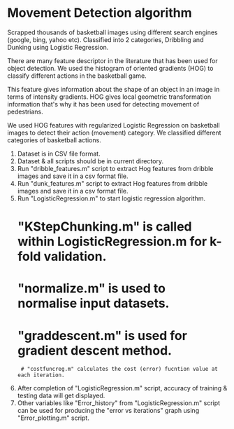 # Movement Detection algorithm

Scrapped thousands of basketball images using different search engines (google, bing, yahoo etc). Classified into 2 categories, Dribbling and Dunking using Logistic Regression.

There are many feature descriptor in the literature that has been used for object detection. We used the histogram of oriented gradients (HOG) to classify different actions in the basketball game. 

This feature gives information about the shape of an object in an image in terms of intensity gradients. HOG gives local geometric transformation information that's why it has been used for detecting movement of pedestrians. 

We used HOG features with regularized Logistic Regression on basketball images to detect their action (movement) category. We classified different categories of basketball actions.

1. Dataset is in CSV file format.
2. Dataset & all scripts should be in current directory.
3. Run "dribble_features.m" script to extract Hog features from dribble images and save it in a csv format file.
4. Run "dunk_features.m" script to extract Hog features from dribble images and save it in a csv format file.
5. Run "LogisticRegression.m" to start logistic regression algorithm.
	# "KStepChunking.m" is called within LogisticRegression.m for k-fold validation.
	# "normalize.m" is used to normalise input datasets.
	# "graddescent.m" is used for gradient descent method.
		# "costfuncreg.m" calculates the cost (error) fucntion value at each iteration.
6. After completion of "LogisticRegression.m" script, accuracy of training & testing data will get displayed.
7. Other variables like "Error_history" from "LogisticRegression.m" script can be used for producing the 
   "error vs iterations" graph using "Error_plotting.m" script.
